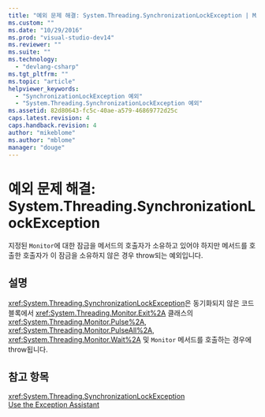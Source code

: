 ```yaml
---
title: "예외 문제 해결: System.Threading.SynchronizationLockException | Microsoft Docs"
ms.custom: ""
ms.date: "10/29/2016"
ms.prod: "visual-studio-dev14"
ms.reviewer: ""
ms.suite: ""
ms.technology: 
  - "devlang-csharp"
ms.tgt_pltfrm: ""
ms.topic: "article"
helpviewer_keywords: 
  - "SynchronizationLockException 예외"
  - "System.Threading.SynchronizationLockException 예외"
ms.assetid: 82d80643-fc5c-40ae-a579-46869772d25c
caps.latest.revision: 4
caps.handback.revision: 4
author: "mikeblome"
ms.author: "mblome"
manager: "douge"
---
```

# 예외 문제 해결: System.Threading.SynchronizationLockException
지정된 `Monitor`에 대한 잠금을 메서드의 호출자가 소유하고 있어야 하지만 메서드를 호출한 호출자가 이 잠금을 소유하지 않은 경우 throw되는 예외입니다.  
  
## 설명  
 <xref:System.Threading.SynchronizationLockException>은 동기화되지 않은 코드 블록에서 <xref:System.Threading.Monitor.Exit%2A> 클래스의 <xref:System.Threading.Monitor.Pulse%2A>, <xref:System.Threading.Monitor.PulseAll%2A>, <xref:System.Threading.Monitor.Wait%2A> 및 `Monitor` 메서드를 호출하는 경우에 throw됩니다.  
  
## 참고 항목  
 <xref:System.Threading.SynchronizationLockException>   
 [Use the Exception Assistant](../Topic/How%20to:%20Use%20the%20Exception%20Assistant.md)